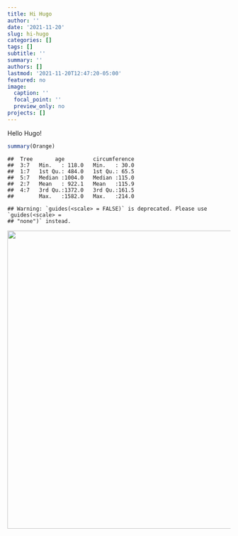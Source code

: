 ```yaml
---
title: Hi Hugo
author: ''
date: '2021-11-20'
slug: hi-hugo
categories: []
tags: []
subtitle: ''
summary: ''
authors: []
lastmod: '2021-11-20T12:47:20-05:00'
featured: no
image:
  caption: ''
  focal_point: ''
  preview_only: no
projects: []
---
```


Hello Hugo!


```r
summary(Orange)
```

```
##  Tree       age         circumference  
##  3:7   Min.   : 118.0   Min.   : 30.0  
##  1:7   1st Qu.: 484.0   1st Qu.: 65.5  
##  5:7   Median :1004.0   Median :115.0  
##  2:7   Mean   : 922.1   Mean   :115.9  
##  4:7   3rd Qu.:1372.0   3rd Qu.:161.5  
##        Max.   :1582.0   Max.   :214.0
```


```
## Warning: `guides(<scale> = FALSE)` is deprecated. Please use `guides(<scale> =
## "none")` instead.
```

<img src="{{< blogdown/postref >}}index_files/figure-html/unnamed-chunk-2-1.png" width="672" />
